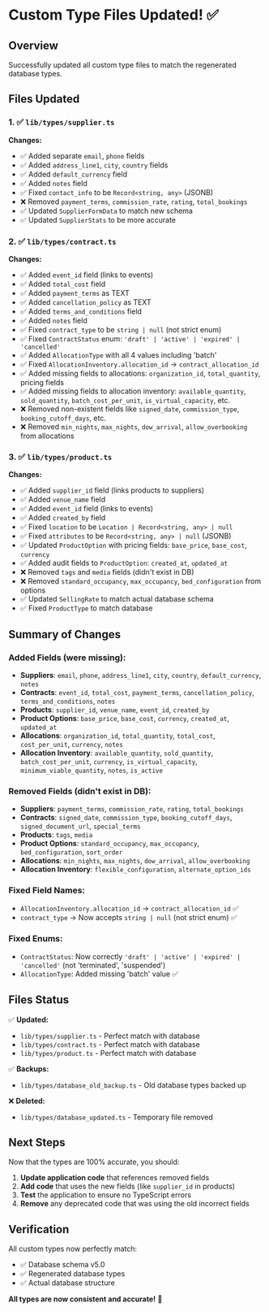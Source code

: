 # Custom Type Files Updated! ✅

## Overview

Successfully updated all custom type files to match the regenerated database types.

## Files Updated

### 1. ✅ `lib/types/supplier.ts`

**Changes:**
- ✅ Added separate `email`, `phone` fields
- ✅ Added `address_line1`, `city`, `country` fields
- ✅ Added `default_currency` field
- ✅ Added `notes` field
- ✅ Fixed `contact_info` to be `Record<string, any>` (JSONB)
- ❌ Removed `payment_terms`, `commission_rate`, `rating`, `total_bookings`
- ✅ Updated `SupplierFormData` to match new schema
- ✅ Updated `SupplierStats` to be more accurate

### 2. ✅ `lib/types/contract.ts`

**Changes:**
- ✅ Added `event_id` field (links to events)
- ✅ Added `total_cost` field
- ✅ Added `payment_terms` as TEXT
- ✅ Added `cancellation_policy` as TEXT
- ✅ Added `terms_and_conditions` field
- ✅ Added `notes` field
- ✅ Fixed `contract_type` to be `string | null` (not strict enum)
- ✅ Fixed `ContractStatus` enum: `'draft' | 'active' | 'expired' | 'cancelled'`
- ✅ Added `AllocationType` with all 4 values including 'batch'
- ✅ Fixed `AllocationInventory.allocation_id` → `contract_allocation_id`
- ✅ Added missing fields to allocations: `organization_id`, `total_quantity`, pricing fields
- ✅ Added missing fields to allocation inventory: `available_quantity`, `sold_quantity`, `batch_cost_per_unit`, `is_virtual_capacity`, etc.
- ❌ Removed non-existent fields like `signed_date`, `commission_type`, `booking_cutoff_days`, etc.
- ❌ Removed `min_nights`, `max_nights`, `dow_arrival`, `allow_overbooking` from allocations

### 3. ✅ `lib/types/product.ts`

**Changes:**
- ✅ Added `supplier_id` field (links products to suppliers)
- ✅ Added `venue_name` field
- ✅ Added `event_id` field (links to events)
- ✅ Added `created_by` field
- ✅ Fixed `location` to be `Location | Record<string, any> | null`
- ✅ Fixed `attributes` to be `Record<string, any> | null` (JSONB)
- ✅ Updated `ProductOption` with pricing fields: `base_price`, `base_cost`, `currency`
- ✅ Added audit fields to `ProductOption`: `created_at`, `updated_at`
- ❌ Removed `tags` and `media` fields (didn't exist in DB)
- ❌ Removed `standard_occupancy`, `max_occupancy`, `bed_configuration` from options
- ✅ Updated `SellingRate` to match actual database schema
- ✅ Fixed `ProductType` to match database

## Summary of Changes

### Added Fields (were missing):
- **Suppliers**: `email`, `phone`, `address_line1`, `city`, `country`, `default_currency`, `notes`
- **Contracts**: `event_id`, `total_cost`, `payment_terms`, `cancellation_policy`, `terms_and_conditions`, `notes`
- **Products**: `supplier_id`, `venue_name`, `event_id`, `created_by`
- **Product Options**: `base_price`, `base_cost`, `currency`, `created_at`, `updated_at`
- **Allocations**: `organization_id`, `total_quantity`, `total_cost`, `cost_per_unit`, `currency`, `notes`
- **Allocation Inventory**: `available_quantity`, `sold_quantity`, `batch_cost_per_unit`, `currency`, `is_virtual_capacity`, `minimum_viable_quantity`, `notes`, `is_active`

### Removed Fields (didn't exist in DB):
- **Suppliers**: `payment_terms`, `commission_rate`, `rating`, `total_bookings`
- **Contracts**: `signed_date`, `commission_type`, `booking_cutoff_days`, `signed_document_url`, `special_terms`
- **Products**: `tags`, `media`
- **Product Options**: `standard_occupancy`, `max_occupancy`, `bed_configuration`, `sort_order`
- **Allocations**: `min_nights`, `max_nights`, `dow_arrival`, `allow_overbooking`
- **Allocation Inventory**: `flexible_configuration`, `alternate_option_ids`

### Fixed Field Names:
- `AllocationInventory.allocation_id` → `contract_allocation_id` ✅
- `contract_type` → Now accepts `string | null` (not strict enum) ✅

### Fixed Enums:
- `ContractStatus`: Now correctly `'draft' | 'active' | 'expired' | 'cancelled'` (not 'terminated', 'suspended')
- `AllocationType`: Added missing 'batch' value ✅

## Files Status

✅ **Updated:**
- `lib/types/supplier.ts` - Perfect match with database
- `lib/types/contract.ts` - Perfect match with database
- `lib/types/product.ts` - Perfect match with database

✅ **Backups:**
- `lib/types/database_old_backup.ts` - Old database types backed up

❌ **Deleted:**
- `lib/types/database_updated.ts` - Temporary file removed

## Next Steps

Now that the types are 100% accurate, you should:

1. **Update application code** that references removed fields
2. **Add code** that uses the new fields (like `supplier_id` in products)
3. **Test** the application to ensure no TypeScript errors
4. **Remove** any deprecated code that was using the old incorrect fields

## Verification

All custom types now perfectly match:
- ✅ Database schema v5.0
- ✅ Regenerated database types
- ✅ Actual database structure

**All types are now consistent and accurate!** 🎉
